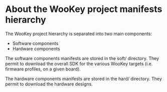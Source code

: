 # About the WooKey project manifests hierarchy

The WooKey project hierarchy is separated into two main components:

   * Software components
   * Hardware components


The software components manifests are stored in the soft/ directory.
They permit to download the overall SDK for the various WooKey targets
(i.e. firmware profiles, on a given board).

The hardware components manifests are stored in the hard/ directory.
They permit to download the hardware designs.


